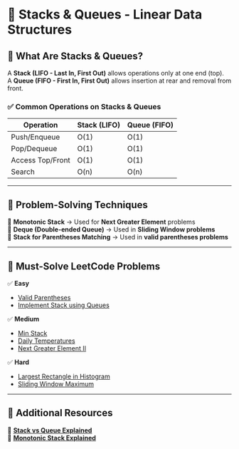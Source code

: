 
# 📂 Stacks & Queues - Linear Data Structures  

## **📌 What Are Stacks & Queues?**  
A **Stack (LIFO - Last In, First Out)** allows operations only at one end (top).  
A **Queue (FIFO - First In, First Out)** allows insertion at rear and removal from front.  

### **✅ Common Operations on Stacks & Queues**
| Operation  | Stack (LIFO) | Queue (FIFO) |
|------------|-------------|--------------|
| Push/Enqueue | O(1) | O(1) |
| Pop/Dequeue | O(1) | O(1) |
| Access Top/Front | O(1) | O(1) |
| Search | O(n) | O(n) |

---

## **📌 Problem-Solving Techniques**
🔹 **Monotonic Stack** → Used for **Next Greater Element** problems  
🔹 **Deque (Double-ended Queue)** → Used in **Sliding Window problems**  
🔹 **Stack for Parentheses Matching** → Used in **valid parentheses problems**  

---

## **📌 Must-Solve LeetCode Problems**
✅ **Easy**
- [Valid Parentheses](https://leetcode.com/problems/valid-parentheses/)  
- [Implement Stack using Queues](https://leetcode.com/problems/implement-stack-using-queues/)  

✅ **Medium**
- [Min Stack](https://leetcode.com/problems/min-stack/)  
- [Daily Temperatures](https://leetcode.com/problems/daily-temperatures/)  
- [Next Greater Element II](https://leetcode.com/problems/next-greater-element-ii/)  

✅ **Hard**
- [Largest Rectangle in Histogram](https://leetcode.com/problems/largest-rectangle-in-histogram/)  
- [Sliding Window Maximum](https://leetcode.com/problems/sliding-window-maximum/)  

---

## **📌 Additional Resources**
📜 **[Stack vs Queue Explained](https://www.simplilearn.com/tutorials/data-structure-tutorial/stacks-and-queues/)**  
📜 **[Monotonic Stack Explained](https://medium.com/@florian_algo/introduction-to-monotonic-stack-that-everyone-can-understand-e5f54467faaf/)**
